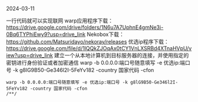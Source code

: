 2024-03-11

一行代码就可以实现联网
warp应用程序下载：https://drive.google.com/drive/folders/1N6u7A7UphnE4gmNe3i-0Bq6TYPhiEwy9?usp=drive_link
Nekobox下载：https://github.com/Matsuridayo/nekoray/releases
优选ip程序下载：https://drive.google.com/file/d/1lQQkZJOqAx0tCY1VnLXSRBd4XTnaHVpU/view?usp=drive_link
建立一个从本地计算机到目标服务器的连接，并使用指定的密钥进行身份验证或者加密通信
warp -b 0.0.0.0:端口号随意填写 -e 优选ip:端口号 -k g8lG9B50-Ge346l2I-5FeYv182 -country 国家代码 -cfon
```
warp -b 0.0.0.0:端口号随意填写 -e 优选ip:端口号 -k g8lG9B50-Ge346l2I-5FeYv182 -country 国家代码 -cfon
/**/
```